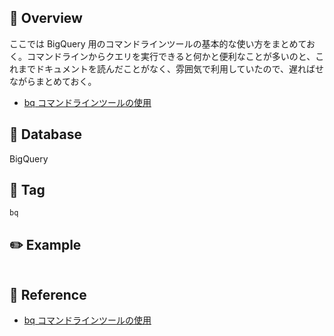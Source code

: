 ## :memo: Overview

ここでは BigQuery 用のコマンドラインツールの基本的な使い方をまとめておく。コマンドラインからクエリを実行できると何かと便利なことが多いのと、これまでドキュメントを読んだことがなく、雰囲気で利用していたので、遅ればせながらまとめておく。

- [bq コマンドラインツールの使用](https://cloud.google.com/bigquery/docs/bq-command-line-tool?hl=ja)

## :floppy_disk: Database

BigQuery

## :bookmark: Tag

`bq`

## :pencil2: Example

```sql
```

## :closed_book: Reference

- [bq コマンドラインツールの使用](https://cloud.google.com/bigquery/docs/bq-command-line-tool?hl=ja)
